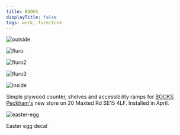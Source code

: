```yaml
---
title: BOOKS
displayTitle: false
tags: work, furniture
---
```

![outside](https://d2w9rnfcy7mm78.cloudfront.net/12243938/original_b30091ef918bab8bf89ad9610ce95f86.jpg?1623489853?bc=0)

![fluro](https://d2w9rnfcy7mm78.cloudfront.net/12244006/original_2ad1b25e68ca3e286169bb60385c4323.jpg?1623491791?bc=0)

![fluro2](https://d2w9rnfcy7mm78.cloudfront.net/12244007/original_fcedc50d6e0b7706261718b9d503c05c.jpg?1623491801?bc=0)

![fluro3](https://d2w9rnfcy7mm78.cloudfront.net/12244008/original_a570b462af8f7ed0063d2e0ec21312d0.jpg?1623491801?bc=0)

![inside](https://d2w9rnfcy7mm78.cloudfront.net/12243939/original_da7ba6f8d06e0564e1668822646a2080.jpg?1623489856?bc=0)

Simple plywood counter, shelves and accessibility ramps for [BOOKS Peckham's](https://books-peckham.com/) new store on 20 Maxted Rd SE15 4LF. Installed in April.

![easter-egg](https://d2w9rnfcy7mm78.cloudfront.net/12243939/original_da7ba6f8d06e0564e1668822646a2080.jpg?1623489856?bc=0)

Easter egg decal